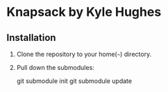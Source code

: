 # Knapsack by Kyle Hughes

## Installation

1. Clone the repository to your home(`~`) directory.
2. Pull down the submodules:

    git submodule init
    git submodule update
